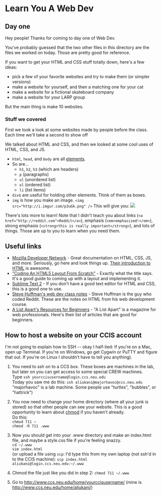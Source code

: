# Learn You A Web Dev
## Day one

Hey people! Thanks for coming to day one of Web Dev.

You've probably guessed that the two other files in this directory are
the files we worked on today. Those are pretty good for reference.

If you want to get your HTML and CSS stuff totally down, here's a few
ideas:  

* pick a few of your favorite websites and try to make them (or
  simpler versions)
* make a website for yourself, and then a matching one for your cat
* make a website for a fictional skateboard company
* make a website for your LARP group

But the main thing is make 10 websites.

### Stuff we covered

First we took a look at some websites made by people before the class.
Each time we'll take a second to show off 

We talked about HTML and CSS, and then we looked at some cool uses of
HTML, CSS, and JS.

* `html`, `head`, and `body` are all [elements][].
* So are...
  * `h1`, `h2`, `h3` (which are headers)
  * `p` (paragraphs)
  * `ul` (unordered list)
  * `ol` (ordered list)
  * `li` (list items)
* `div`s are useful for holding other elements. Think of them as
  boxes.
* `img` is how you make an image.
  `<img src="http://i.imgur.com/p3uGk.png" />`
  This will give you:
    ![](http://i.imgur.com/p3uGk.png)

There's lots more to learn! Note that I didn't teach you about links
(`<a href="http://reddit.com">Reddit</a>`), emphasis
(`<em>emphasized!</em>`), strong emphasis (`<strong>this is
really important</strong>`), and lots of things. Those are up to you
to learn when you need them.

[elements]: https://developer.mozilla.org/en-US/docs/HTML/Introduction#Elements_-_the_basic_building_blocks

## Useful links

* [Mozilla Developer Network][mdn] - Great documentation on HTML, CSS,
  JS, and more. Seriously, go here and look things up. [Their
introduction to HTML][intro] is awesome.
* ["Coding An HTML5 Layout From Scratch"][html5] - Exactly what the
  title says. It's a good guide to coming up with a layout and
  implementing it.
* [Sublime Text 2][subl] - If you don't have a good text editor for
  HTML and CSS, this is a good one to use.
* [Steve Huffman's web dev class notes][huff] - Steve Huffman is the guy who coded Reddit. These are the notes on HTML from his web development course.
* [A List Apart's Resources for Beginners][ala] - "A List Apart" is a magazine for web professionals. Here's their list of articles that are good for beginners.

[mdn]: https://developer.mozilla.org/en-US/
[intro]: https://developer.mozilla.org/en-US/docs/HTML/Introduction
[html5]: http://coding.smashingmagazine.com/2009/08/04/designing-a-html-5-layout-from-scratch/
[subl]: http://www.sublimetext.com/
[huff]: http://www.udacity.com/wiki/CS253%20Unit%201?course=cs253#world-wide-web
[ala]: http://www.alistapart.com/articles/alaprimer2/


## How to host a website on your CCIS account

I'm not going to explain how to SSH -- okay I half-lied: If
you're on a Mac, open up Terminal. If you're on Windows, go get Cygwin
or PuTTY and figure that out. If you're on Linux I shouldn't have to
tell you anything).

1. You need to ssh on to a CCS box. These boxes are machines in the
   lab, but later on you can get access to some special CREW machines.  
   Type `ssh yourccisusername@login.ccs.neu.edu`  
   Today you saw me do this:
    `ssh aliukani@majorhavoc@ccs.neu.edu`
    "majorhavoc" is a lab machine. Some people use "turtles", "bubbles", or "hattrick")

2. You now need to change your home directory (where all your junk is
   stored) so that other people can see your website. This is a good
   opportunity to learn about [chmod][] if you haven't already.  
   Do this:  
    `chmod 711 ~`  
    `chmod -R 711 .www`  

3. Now you should get into your .www directory and make an index.html
   file, and maybe a style.css file if you're feeling snazzy.  
    `cd ~/.www`  
    `vim index.html`  
    (or upload a file using `scp`: I'd type this from my own laptop (not ssh'd in to the CCIS machine): `scp index.html aliukani@login.ccs.neu.edu:~/.www`

4. Chmod the file just like you did in step 2: `chmod 711 ~/.www`

5. Go to http://www.ccs.neu.edu/home/yourccisusername/ (mine is http://www.ccs.neu.edu/home/aliukani/)

[chmod]: http://en.wikipedia.org/wiki/Chmod

